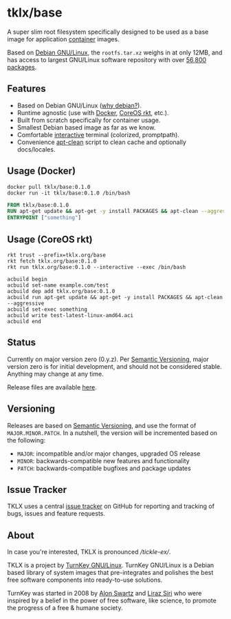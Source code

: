 # tklx/base

A super slim root filesystem specifically designed to be used as a base
image for application [container][container] images.

Based on [Debian GNU/Linux][debian], the ``rootfs.tar.xz`` weighs in at
only 12MB, and has access to largest GNU/Linux software repository with
over [56,800 packages][debian_packages].

## Features

- Based on Debian GNU/Linux ([why debian?][why-debian]).
- Runtime agnostic (use with [Docker][docker], [CoreOS rkt][rkt], etc.).
- Built from scratch specifically for container usage.
- Smallest Debian based image as far as we know.
- Comfortable [interactive][bashrc] terminal (colorized, promptpath).
- Convenience [apt-clean][apt-clean] script to clean cache and optionally docs/locales.

## Usage (Docker)

```console
docker pull tklx/base:0.1.0
docker run -it tklx/base:0.1.0 /bin/bash
```

```dockerfile
FROM tklx/base:0.1.0
RUN apt-get update && apt-get -y install PACKAGES && apt-clean --aggressive
ENTRYPOINT ["something"]
```

## Usage (CoreOS rkt)

```console
rkt trust --prefix=tklx.org/base
rkt fetch tklx.org/base:0.1.0
rkt run tklx.org/base:0.1.0 --interactive --exec /bin/bash
```

```console
acbuild begin
acbuild set-name example.com/test
acbuild dep add tklx.org/base:0.1.0
acbuild run apt-get update && apt-get -y install PACKAGES && apt-clean --aggressive
acbuild set-exec something
acbuild write test-latest-linux-amd64.aci
acbuild end
```

## Status

Currently on major version zero (0.y.z). Per [Semantic Versioning][semver],
major version zero is for initial development, and should not be considered
stable. Anything may change at any time.

Release files are available [here][releases].

## Versioning

Releases are based on [Semantic Versioning][semver], and use the format
of ``MAJOR.MINOR.PATCH``. In a nutshell, the version will be incremented
based on the following:

- ``MAJOR``: incompatible and/or major changes, upgraded OS release
- ``MINOR``: backwards-compatible new features and functionality
- ``PATCH``: backwards-compatible bugfixes and package updates

## Issue Tracker

TKLX uses a central [issue tracker][tracker] on GitHub for reporting and
tracking of bugs, issues and feature requests.

## About

In case you're interested, TKLX is pronounced _/tickle-ex/_.

TKLX is a project by [TurnKey GNU/Linux][turnkeylinux]. TurnKey
GNU/Linux is a Debian based library of system images that pre-integrates
and polishes the best free software components into ready-to-use
solutions.

TurnKey was started in 2008 by [Alon Swartz][alonswartz] and [Liraz
Siri][lirazsiri] who were inspired by a belief in the power of free
software, like science, to promote the progress of a free & humane
society.

[container]: https://en.wikipedia.org/wiki/Operating-system-level_virtualization
[docker]: https://www.docker.com/
[appc]: https://github.com/appc/spec/
[rkt]: https://coreos.com/rkt/
[debian]: http://www.debian.org
[debian_packages]: https://packages.debian.org/stable/allpackages?format=txt.gz
[why-debian]: https://www.turnkeylinux.org/faq/why-debian
[bashrc]: https://github.com/tklx/base/blob/master/unit.d/bashrc/overlay/etc/skel/.bashrc
[apt-clean]: https://github.com/tklx/base/blob/master/unit.d/apt/overlay/usr/local/sbin/apt-clean
[semver]: http://semver.org/
[releases]: https://github.com/tklx/base/releases
[tracker]: https://github.com/tklx/tracker/issues
[turnkeylinux]: https://www.turnkeylinux.org
[alonswartz]: http://www.alonswartz.org
[lirazsiri]: http://www.liraz.org

